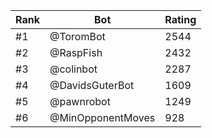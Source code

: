 Rank|Bot|Rating
---|---|---
#1|@ToromBot|2544
#2|@RaspFish|2432
#3|@colinbot|2287
#4|@DavidsGuterBot|1609
#5|@pawnrobot|1249
#6|@MinOpponentMoves|928
